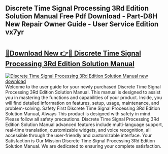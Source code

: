## Discrete Time Signal Processing 3Rd Edition Solution Manual Free Pdf Download - Part-D8H New Repair Owner Guide - User Service Edition vx7yr

# <h2><a href="http://bc25217.oget.top/?id=Discrete+Time+Signal+Processing+3Rd+Edition+Solution+Manual">🔗Download New 👉🔴 Discrete Time Signal Processing 3Rd Edition Solution Manual</a></h2>

[![Discrete Time Signal Processing 3Rd Edition Solution Manual new download](https://i.imgur.com/5g1atiW.png)](http://bc25217.oget.top/?id=Discrete+Time+Signal+Processing+3Rd+Edition+Solution+Manual)
Welcome to the user guide for your newly purchased Discrete Time Signal Processing 3Rd Edition Solution Manual. This manual is designed to assist you in mastering the functions and capabilities of your product. Inside, you will find detailed information on features, setup, usage, maintenance, and problem-solving. Safety First Discrete Time Signal Processing 3Rd Edition Solution Manual, Always This product is designed with safety in mind. Please follow all safety precautions. Discrete Time Signal Processing 3Rd Edition Solution Manual advanced features include multi-language support, real-time translation, customizable widgets, and voice recognition, all accessible through the user-friendly and customizable interface. Your Satisfaction is Our Mission Discrete Time Signal Processing 3Rd Edition Solution Manual. We are dedicated to ensuring your complete satisfaction.
